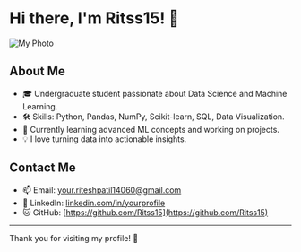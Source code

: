 # Hi there, I'm Ritss15! 👋

![My Photo](https://github.com/Ritss15/Ritss15/blob/main/myphoto.jpg)

## About Me
- 🎓 Undergraduate student passionate about Data Science and Machine Learning.
- 🛠️ Skills: Python, Pandas, NumPy, Scikit-learn, SQL, Data Visualization.
- 🌱 Currently learning advanced ML concepts and working on projects.
- 💡 I love turning data into actionable insights.

## Contact Me
- 📫 Email: your.riteshpatil14060@gmail.com
- 🔗 LinkedIn: [linkedin.com/in/yourprofile](https://linkedin.com/in/yourprofile)
- 🐱 GitHub: [https://github.com/Ritss15](https://github.com/Ritss15)

---

Thank you for visiting my profile! 🚀

